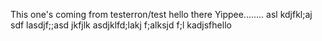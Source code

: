 This one's coming from testerron/test
hello there
Yippee........
asl kdjfkl;aj sdf lasdjf;;asd jkfjlk asdjklfd;lakj f;alksjd f;l kadjsfhello
